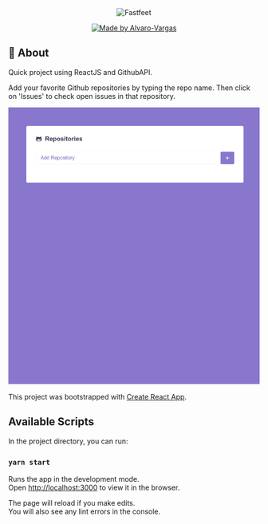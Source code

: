  <div align="center">
    <img alt="Fastfeet" title="Fastfeet" src="https://upload.wikimedia.org/wikipedia/commons/thumb/a/a7/React-icon.svg/1200px-React-icon.svg.png" width="300px"/>
  </div>

<p align="center">
  <a href="#">
    <img alt="Made by Alvaro-Vargas" src="https://img.shields.io/badge/MadeBy-Alvaro--Vargas-brightgreen">
  </a>
</p>

## :rocket: About

Quick project using ReactJS and GithubAPI.

Add your favorite Github repositories by typing the repo name. Then click on 'Issues' to check open issues in that repository.

![demo](./public/img/demo.gif)

This project was bootstrapped with [Create React App](https://github.com/facebook/create-react-app).

## Available Scripts

In the project directory, you can run:

### `yarn start`

Runs the app in the development mode.<br />
Open [http://localhost:3000](http://localhost:3000) to view it in the browser.

The page will reload if you make edits.<br />
You will also see any lint errors in the console.
